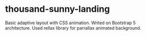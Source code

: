 # thousand-sunny-landing
Basic adaptive layout with CSS animation.
Writed on Bootstrap 5 architecture.
Used rellax library for parrallax animated background.
